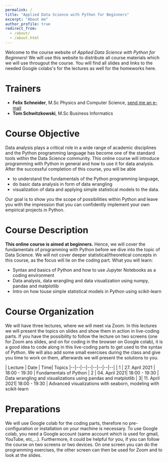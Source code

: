 ```yaml
---
permalink: /
title: "Applied Data Science with Python for Beginners"
excerpt: "About me"
author_profile: true
redirect_from: 
  - /about/
  - /about.html
---
```



Welcome to the course website of *Applied Data Science with Python for Beginners*!
We will use this website to distribute all course materials which we will use througout the course. You will find all slides and links to the needed Google colabs's for the lectures as well for the homeworks here.

# Trainers

- **Felix Schneider**, M.Sc Physics and Computer Science, [send me an e-mail](mailto:felix.schneider@tech-academy.io)
- **Tom Schwitzkowski**, M.Sc Business Informatics

# Course Objective
Data analysis plays a critical role in a wide range of academic disciplines and the Python programming language has become one of the standard tools within the Data Science community. This online course will introduce programming with Python in general and how to use it for data analysis. After the successful completion of this course, you will be able 
- to understand the fundamentals of the Python programming language,
- do basic data analysis in form of data wrangling
- visualization of data and applying simple statistical models to the data. 

Our goal is to show you the scope of possibilities within Python and leave you with the impression that you can confidently implement your own empirical projects in Python.

# Course Description
**This online course is aimed at beginners.** 
Hence, we will cover the fundamentals of programming with Python before we dive into the topic of Data Science. We will not cover deeper statistical/theoretical concepts in this course, as the focus will lie on the coding part. 
What you will learn:

 - Syntax and basics of Python and how to use Jupyter Notebooks as a coding environment   
 - Data analysis, data wrangling and data visualization using numpy, pandas and matplotlib   
 - Intro on how touse simple statistical models in Python using scikit-learn

# Course Organization
We will have three lectures, where we will meet via Zoom.
In this lectures we will present the topics on slides and show them in action in live-coding parts. If you have the possibility to follow the lecture on two screens (one for Zoom ans slides, and on for coding in the browser on Google colab), it is a good idea to code along in this live-coding parts to get used to the syntax of Python.
We will also add some small exercises during the class and give you time to work on them, afterwards we will present the solutions to you.


| Lecture | Date | Time| Topics
|--|--|--|--|--|--|--|--|
| 1 | 27. April 2021 | 18:00 - 19:30  | Fundamentals of Python
| 2 | 04. April 2021| 18:00 - 19:30 | Data wrangling and visualizations using pandas and matplotlib
| 3|  11. April 2021| 18:00 - 19:30 | Advanced visualizations with seaborn, modeling with scikit-learn

# Preparations
We will use Google colab for the coding parts, therefore no pre-configuration or installation on your machine is necessary. To use Google colab, you need a Google account (same account which is used for gmail, YouTube, etc,...).
Furthermore, it could be helpful for you, if you can follow the course on two screens or two devices. On one screen you can do the programming exercises, the other screen can then be used for Zoom and to look at the slides. 